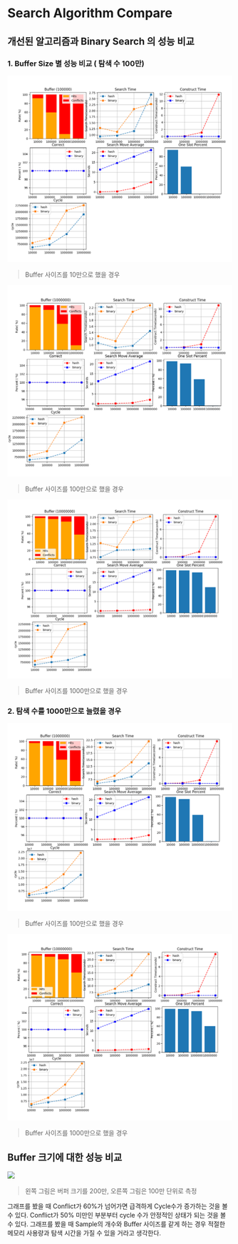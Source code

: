 # Search Algorithm Compare

## 개선된 알고리즘과 Binary Search 의 성능 비교
### 1. Buffer Size 별 성능 비교 ( 탐색 수 100만)
![](img/buffer_10.png)
> Buffer 사이즈를 10만으로 했을 경우

![](img/buffer_100.png)
> Buffer 사이즈를 100만으로 했을 경우

![](img/buffer_1000.png)
> Buffer 사이즈를 1000만으로 했을 경우

### 2. 탐색 수를 1000만으로 늘렸을 경우
![](img/search_1000_100.png)
> Buffer 사이즈를 100만으로 했을 경우

![](img/search_1000_1000.png)
> Buffer 사이즈를 1000만으로 했을 경우


## Buffer 크기에 대한 성능 비교
![](img/버퍼비교.png)
> 왼쪽 그림은 버퍼 크기를 200만, 오른쪽 그림은 100만 단위로 측정

그래프를 봤을 때 Conflict가 60%가 넘어가면 급격하게 Cycle수가 증가하는 것을 볼 수 있다.
Conflict가 50% 미만인 부분부터 cycle 수가 안정적인 상태가 되는 것을 볼 수 있다. 그래프를 봤을 때 Sample의 개수와 Buffer 사이즈를 같게 하는 경우 적절한 메모리 사용량과 탐색 시간을 가질 수 있을 거라고 생각한다.


